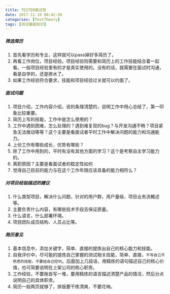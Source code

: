 ```yaml
---
title: TESTER面试官
date: 2017-12-10 00:42:50
categories: [TestTheory]
tags: [测试基础知识]
---
```


##### 筛选简历
1. 首先看学历和专业，这样就可以pass掉好多简历了。
2. 再看工作岗位，项目经验。项目经验则需要和简历上的工作技能结合着一起看。一般项目经验里有的才是真实使用的。没有的话，就需要在面试时沟通，看是自学的，还是掺水了。
3. 如果工作经验符合要求，技能和项目经验过关就可以约面了。

  <!--more-->

##### 面试问题
1. 项目介绍，工作内容介绍，说的条理清楚的，说明工作中用心总结了，第一印象比较重要。
2. 简历上写的技能，工作中是怎么使用的？
3. 工作中遇到困难，怎么处理的？遇到难复现的bug？与开发沟通不畅？项目紧急无法推动等等？这个主要是看面试者平时工作中解决问题的能力和沟通能力。
4. 上份工作有哪些成长，优势有哪些？
5. 除了工作中用到的，平时有没有其他方面的学习？这个是考察自主学习能力的。
6. 离职原因？主要是看面试者的稳定性如何
7. 觉得自己目前的能力与在这个工作年限应该具备的能力相符么？

##### 对项目经验描述的建议
1. 什么类型项目，解决什么问题，针对的用户群，用户量级，项目业务流概述等。
2. 主要负责什么内容，有哪些技术手段去保证质量。
3. 什么语言，什么部署环境。
4. 项目团队成员结构、人员占比等。

##### 简历意见
1. 基本信息中，添加关键字，简单、直接的提炼出自己的核心能力和技能。
2. 自我评价中，尽可能的提炼自己掌握的测试相关技能，简单、直接，``不写自己不熟悉的技能，不要给自己挖坑``。后面加上几段话，用精炼的语句描述自己的核心价值，也可简要说明在上架公司的核心职责。
3. 工作经验，不要拖沓写一堆，要用精炼的语言描述清楚产品的情况，然后分点说明自己的具体职责。
4. 简历一般两页就够了，排版要干练清爽，不要花哨。